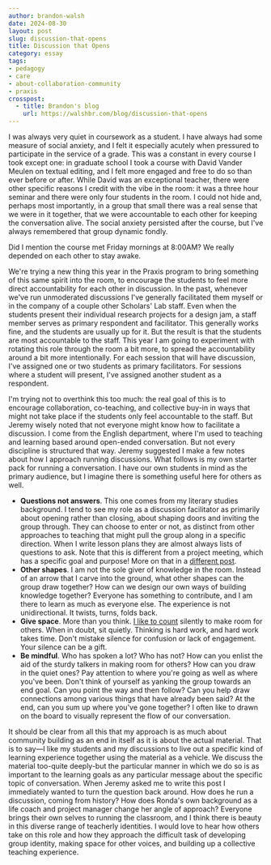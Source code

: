 ```yaml
---
author: brandon-walsh
date: 2024-08-30
layout: post
slug: discussion-that-opens
title: Discussion that Opens
category: essay
tags:
- pedagogy
- care
- about-collaboration-community
- praxis
crosspost:
  - title: Brandon's blog
    url: https://walshbr.com/blog/discussion-that-opens
---
```

I was always very quiet in coursework as a student. I have always had some measure of social anxiety, and I felt it especially acutely when pressured to participate in the service of a grade. This was a constant in every course I took except one: in graduate school I took a course with David Vander Meulen on textual editing, and I felt more engaged and free to do so than ever before or after. While David was an exceptional teacher, there were other specific reasons I credit with the vibe in the room: it was a three hour seminar and there were only four students in the room. I could not hide and, perhaps most importantly, in a group that small there was a real sense that we were in it together, that we were accountable to each other for keeping the conversation alive. The social anxiety persisted after the course, but I've always remembered that group dynamic fondly. 

Did I mention the course met Friday mornings at 8:00AM? We really depended on each other to stay awake.

We're trying a new thing this year in the Praxis program to bring something of this same spirit into the room, to encourage the students to feel more direct accountability for each other in discussion. In the past, whenever we've run unmoderated discussions I've generally facilitated them myself or in the company of a couple other Scholars' Lab staff. Even when the students present their individual research projects for a design jam, a staff member serves as primary respondent and facilitator. This generally works fine, and the students are usually up for it. But the result is that the students are most accountable to the staff. This year I am going to experiment with rotating this role through the room a bit more, to spread the accountability around a bit more intentionally. For each session that will have discussion, I've assigned one or two students as primary facilitators. For sessions where a student will present, I've assigned another student as a respondent. 

I'm trying not to overthink this too much: the real goal of this is to encourage collaboration, co-teaching, and collective buy-in in ways that might not take place if the students only feel accountable to the staff. But Jeremy wisely noted that not everyone might know how to facilitate a discussion. I come from the English department, where I'm used to teaching and learning based around open-ended conversation. But not every discipline is structured that way. Jeremy suggested I make a few notes about how I approach running discussions. What follows is my own starter pack for running a conversation. I have our own students in mind as the primary audience, but I imagine there is something useful here for others as well.

* **Questions not answers**. This one comes from my literary studies background. I tend to see my role as a discussion facilitator as primarily about opening rather than closing, about shaping doors and inviting the group through. They can choose to enter or not, as distinct from other approaches to teaching that might pull the group along in a specific direction. When I write lesson plans they are almost always lists of questions to ask. Note that this is different from a project meeting, which has a specific goal and purpose! More on that in a [different post](https://walshbr.com/blog/a-meeting-toolkit-for-new-facilitators/). 
* **Other shapes**. I am not the sole giver of knowledge in the room. Instead of an arrow that I carve into the ground, what other shapes can the group draw together? How can we design our own ways of building knowledge together? Everyone has something to contribute, and I am there to learn as much as everyone else. The experience is not unidirectional. It twists, turns, folds back. 
* **Give space**. More than you think. [I like to count](https://walshbr.com/blog/counting-to-seven/) silently to make room for others. When in doubt, sit quietly. Thinking is hard work, and hard work takes time. Don't mistake silence for confusion or lack of engagement. Your silence can be a gift. 
* **Be mindful**. Who has spoken a lot? Who has not? How can you enlist the aid of the sturdy talkers in making room for others? How can you draw in the quiet ones? Pay attention to where you're going as well as where you've been. Don't think of yourself as yanking the group towards an end goal. Can you point the way and then follow? Can you help draw connections among various things that have already been said? At the end, can you sum up where you've gone together? I often like to drawn on the board to visually represent the flow of our conversation.

It should be clear from all this that my approach is as much about community building as an end in itself as it is about the actual material. That is to say—I like my students and my discussions to live out a specific kind of learning experience together using the material as a vehicle. We discuss the material too-quite deeply-but the particular manner in which we do so is as important to the learning goals as any particular message about the specific topic of conversation. When Jeremy asked me to write this post I immediately wanted to turn the question back around. How does he run a discussion, coming from history? How does Ronda's own background as a life coach and project manager change her angle of approach? Everyone brings their own selves to running the classroom, and I think there is beauty in this diverse range of teacherly identities. I would love to hear how others take on this role and how they approach the difficult task of developing group identity, making space for other voices, and building up a collective teaching experience. 
